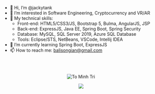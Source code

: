 - 👋 Hi, I’m @jackytank
- 👀 I’m interested in Software Engineering, Cryptocurrency and VR/AR
- 🤹 My technical skills:
  + Front-end: HTML5/CSS3/JS, Bootstrap 5, Bulma, AngularJS, JSP
  + Back-end: ExpressJS, Java EE, Spring Boot, Spring Security
  + Database: MySQL, SQL Server 2019, Azure SQL Database
  + Tools: Eclipse/STS, NetBeans, VSCode, Intellij IDEA
- 🌱 I’m currently learning Spring Boot, ExpressJS
- 📫 How to reach me:
  balisongian@gmail.com
  
 <br>
 <br>
  
 <p align="center">
  <img  src="https://github-readme-streak-stats.herokuapp.com/?user=jackytank&theme=white" alt="To Minh Tri" />
 </p>
 <p align="center">
  <img  src="https://github-readme-stats.vercel.app/api/top-langs/?username=jackytank&layout=compact&theme=white" /> 
 </p>
  

